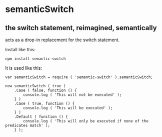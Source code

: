 semanticSwitch
==============

the switch statement, reimagined, semantically
--------------

acts as a drop-in replacement for the switch statement.

Install like this:
    
    npm install semantic-switch

It is used like this:

    var semanticSwitch = require ( 'semantic-switch' ).semanticSwitch;

    new semanticSwitch ( true )
        .Case ( false, function () {
            console.log ( 'This will not be executed' );
        } )
        .Case ( true, function () {
            console.log ( 'This will be executed' );
        } )
        .Default ( function () {
            console.log ( 'This will only be executed if none of the predicates match' );
        } );

            
